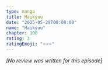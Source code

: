 ```yaml
---
type: manga
title: Haikyuu
date: "2025-05-29T00:00:00"
name: "Haikyuu"
chapter: 100
rating: 3
ratingEmoji: "⭐️⭐️⭐️"
---
```


_[No review was written for this episode]_